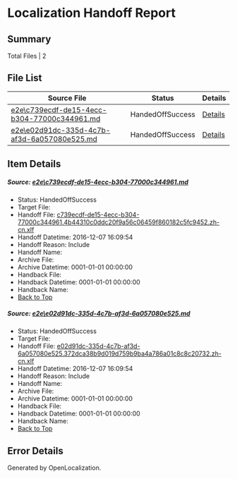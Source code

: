 # <a name='report-top'></a> Localization Handoff Report

## Summary
 Total Files | 2

## File List
 Source File | Status | Details 
 ----------- | ------ | ------- 
 [e2e\c739ecdf-de15-4ecc-b304-77000c344961.md](https://github.com/OpenLocalizationTestOrg/ol-test0/blob/1a30545be90dfd727551778ed5ae383663aaa491/e2e/c739ecdf-de15-4ecc-b304-77000c344961.md) | HandedOffSuccess | [Details](#59c454a35a5fbcb623e232e22f29998f10bc05911)
 [e2e\e02d91dc-335d-4c7b-af3d-6a057080e525.md](https://github.com/OpenLocalizationTestOrg/ol-test0/blob/1a30545be90dfd727551778ed5ae383663aaa491/e2e/e02d91dc-335d-4c7b-af3d-6a057080e525.md) | HandedOffSuccess | [Details](#ba7b3d5468bf6664329fd25be34b079a794259df2)

## Item Details
##### <a name='59c454a35a5fbcb623e232e22f29998f10bc05911'></a> Source: [e2e\c739ecdf-de15-4ecc-b304-77000c344961.md](https://github.com/OpenLocalizationTestOrg/ol-test0/blob/1a30545be90dfd727551778ed5ae383663aaa491/e2e/c739ecdf-de15-4ecc-b304-77000c344961.md)
* Status: HandedOffSuccess
* Target File: 
* Handoff File: [c739ecdf-de15-4ecc-b304-77000c344961.4b44310c0ddc20f9a56c06459f860182c5fc9452.zh-cn.xlf](https://github.com/OpenLocalizationTestOrg/ol-test0-handoff/blob/ef0a62245899daa2a733512715f0b11eecfff7cf/ol-handoff/OpenLocalizationTestOrg/ol-test0-zhcn/qimu/ht/c739ecdf-de15-4ecc-b304-77000c344961.4b44310c0ddc20f9a56c06459f860182c5fc9452.zh-cn.xlf)
* Handoff Datetime: 2016-12-07 16:09:54
* Handoff Reason: Include
* Handoff Name: 
* Archive File: 
* Archive Datetime: 0001-01-01 00:00:00
* Handback File: 
* Handback Datetime: 0001-01-01 00:00:00
* Handback Name: 
* [Back to Top](#report-top)

##### <a name='ba7b3d5468bf6664329fd25be34b079a794259df2'></a> Source: [e2e\e02d91dc-335d-4c7b-af3d-6a057080e525.md](https://github.com/OpenLocalizationTestOrg/ol-test0/blob/1a30545be90dfd727551778ed5ae383663aaa491/e2e/e02d91dc-335d-4c7b-af3d-6a057080e525.md)
* Status: HandedOffSuccess
* Target File: 
* Handoff File: [e02d91dc-335d-4c7b-af3d-6a057080e525.372dca38b9d019d759b9ba4a786a01c8c8c20732.zh-cn.xlf](https://github.com/OpenLocalizationTestOrg/ol-test0-handoff/blob/ef0a62245899daa2a733512715f0b11eecfff7cf/ol-handoff/OpenLocalizationTestOrg/ol-test0-zhcn/qimu/ht/e02d91dc-335d-4c7b-af3d-6a057080e525.372dca38b9d019d759b9ba4a786a01c8c8c20732.zh-cn.xlf)
* Handoff Datetime: 2016-12-07 16:09:54
* Handoff Reason: Include
* Handoff Name: 
* Archive File: 
* Archive Datetime: 0001-01-01 00:00:00
* Handback File: 
* Handback Datetime: 0001-01-01 00:00:00
* Handback Name: 
* [Back to Top](#report-top)


## Error Details

Generated by OpenLocalization.
